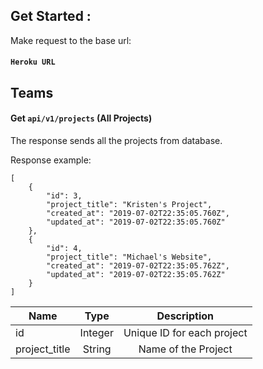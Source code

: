 ## Get Started :

Make request to the base url:

#### ``` Heroku URL ```

## Teams

#### Get ```api/v1/projects``` (All Projects)

The response sends all the projects from database. 

Response example:

```  
[
    {
        "id": 3,
        "project_title": "Kristen's Project",
        "created_at": "2019-07-02T22:35:05.760Z",
        "updated_at": "2019-07-02T22:35:05.760Z"
    },
    {
        "id": 4,
        "project_title": "Michael's Website",
        "created_at": "2019-07-02T22:35:05.762Z",
        "updated_at": "2019-07-02T22:35:05.762Z"
    }
]
```

| Name | Type | Description |
| ---- |:----:|:-----------:|
| id | Integer | Unique ID for each project |
| project_title | String | Name of the Project |
